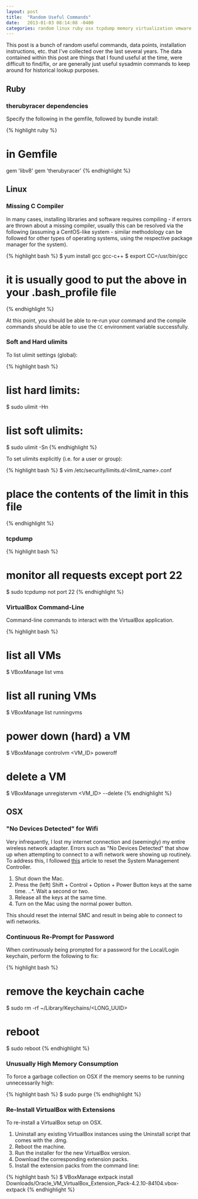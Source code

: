 ```yaml
---
layout: post
title:  "Random Useful Commands"
date:   2013-01-03 08:14:08 -0400
categories: random linux ruby osx tcpdump memory virtualization vmware
---
```

This post is a bunch of random useful commands, data points, installation instructions, etc. that I've
collected over the last several years. The data contained within this post are things that I found useful
at the time, were difficult to find/fix, or are generally just useful sysadmin commands to keep around
for historical lookup purposes.

## Ruby

### therubyracer dependencies

Specify the following in the gemfile, followed by bundle install:

{% highlight ruby %}
# in Gemfile
gem 'libv8'
gem 'therubyracer'
{% endhighlight %}

## Linux

### Missing C Compiler

In many cases, installing libraries and software requires compiling - if errors are thrown about
a missing compiler, usually this can be resolved via the following (assuming a CentOS-like system -
similar methodology can be followed for other types of operating systems, using the respective
package manager for the system).

{% highlight bash %}
$ yum install gcc gcc-c++
$ export CC=/usr/bin/gcc
# it is usually good to put the above in your .bash_profile file
{% endhighlight %}

At this point, you should be able to re-run your command and the compile commands should be able
to use the `CC` environment variable successfully.

### Soft and Hard ulimits

To list ulimit settings (global):

{% highlight bash %}
# list hard limits:
$ sudo ulimit -Hn
# list soft ulimits:
$ sudo ulimit -Sn
{% endhighlight %}

To set ulimits explicitly (i.e. for a user or group):

{% highlight bash %}
$ vim /etc/security/limits.d/<limit_name>.conf
# place the contents of the limit in this file
{% endhighlight %}

### tcpdump

{% highlight bash %}
# monitor all requests except port 22
$ sudo tcpdump not port 22
{% endhighlight %}

### VirtualBox Command-Line

Command-line commands to interact with the VirtualBox application.

{% highlight bash %}
# list all VMs
$ VBoxManage list vms
# list all runing VMs
$ VBoxManage list runningvms
# power down (hard) a VM
$ VBoxManage controlvm <VM_ID> poweroff
# delete a VM
$ VBoxManage unregistervm <VM_ID> --delete
{% endhighlight %}

## OSX

### "No Devices Detected" for Wifi

Very infrequently, I lost my internet connection and (seemingly) my entire wireless network adapter.
Errors such as "No Devices Detected" that show up when attempting to connect to a wifi network were
showing up routinely. To address this, I followed [this]() article to reset the System Management
Controller.

1. Shut down the Mac.
2. Press the (left) Shift + Control + Option + Power Button keys at the same time.
..*. Wait a second or two.
3. Release all the keys at the same time.
4. Turn on the Mac using the normal power button.

This should reset the internal SMC and result in being able to connect to wifi networks.

### Continuous Re-Prompt for Password

When continuously being prompted for a password for the Local/Login keychain, perform the
following to fix:

{% highlight bash %}
# remove the keychain cache
$ sudo rm -rf ~/Library/Keychains/<LONG_UUID>
# reboot
$ sudo reboot
{% endhighlight %}

### Unusually High Memory Consumption

To force a garbage collection on OSX if the memory seems to be running unnecessarily high:

{% highlight bash %}
$ sudo purge
{% endhighlight %}

### Re-Install VirtualBox with Extensions

To re-install a VirtualBox setup on OSX.

1. Uninstall any existing VirtualBox instances using the Uninstall script that comes with the .dmg.
2. Reboot the machine.
3. Run the installer for the new VirtualBox version.
4. Download the corresponding extension packs.
5. Install the extension packs from the command line:

{% highlight bash %}
$ VBoxManage extpack install Downloads/Oracle_VM_VirtualBox_Extension_Pack-4.2.10-84104.vbox-extpack
{% endhighlight %}
